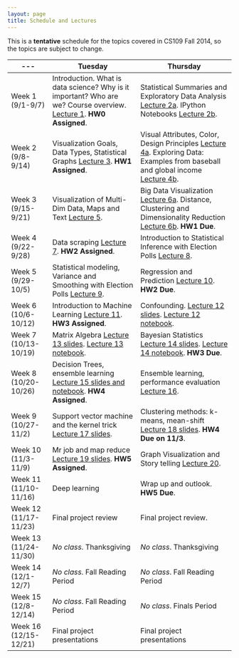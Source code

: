 ```yaml
---
layout: page
title: Schedule and Lectures
---
```


This is a **tentative** schedule for the topics covered in CS109 Fall 2014, so the topics are subject to change. 

--- | Tuesday | Thursday
--- | --- | --- 
Week 1 (9/1-9/7) | Introduction. What is data science? Why is it important? Who are we? Course overview. [Lecture 1](https://docs.google.com/file/d/0B-Acgy0j0KEHclFFVV9pXy1UaXM/edit). **HW0 Assigned**.  | Statistical Summaries and Exploratory Data Analysis [Lecture 2a](lectures/02-distributions.html). IPython Notebooks [Lecture 2b](http://nbviewer.ipython.org/github/cs109/2014/blob/master/lectures/Lecture02_readTable_plot.ipynb). 
Week 2 (9/8-9/14) | Visualization Goals, Data Types, Statistical Graphs [Lecture 3](https://docs.google.com/file/d/0B7IVstmtIvlHLTdTbXdEVENoRzQ/edit). **HW1 Assigned**. | Visual Attributes, Color, Design Principles [Lecture 4a](https://docs.google.com/file/d/0B7IVstmtIvlHWmstVV9xRXhxanc/edit). Exploring Data: Examples from baseball and global income [Lecture 4b](lectures/03-hwkreview.html). 
Week 3 (9/15-9/21) | Visualization of Multi-Dim Data, Maps and Text [Lecture 5](https://docs.google.com/file/d/0B7IVstmtIvlHeXN2bjB1bzRDTEk/edit). | Big Data Visualization [Lecture 6a](https://docs.google.com/file/d/0B7IVstmtIvlHZDdMRVlpVVE0TTg/edit). Distance, Clustering and Dimensionality Reduction [Lecture 6b](http://cs109.github.io/2014/pages/lectures/04-distance.html). **HW1 Due**.
Week 4 (9/22-9/28) | Data scraping [Lecture 7](http://nbviewer.ipython.org/github/cs109/2014/blob/master/lectures/2014_09_23-lecture/data_scraping_transcript.ipynb). **HW2 Assigned**. | Introduction to Statistical Inference with Election Polls [Lecture 8](http://nbviewer.ipython.org/github/cs109/2014/blob/master/lectures/2014_09_25-lecture/Lecture-Polls.ipynb).
Week 5 (9/29-10/5) | Statistical modeling, Variance and Smoothing with Election Polls [Lecture 9](http://nbviewer.ipython.org/github/cs109/2014/blob/master/lectures/2014_09_30-lecture/Lecture-Variance-Polls.ipynb). | Regression and Prediction [Lecture 10](http://nbviewer.ipython.org/github/cs109/2014/blob/master/lectures/2014_10_02-lecture/Lecture-Regression-Prediction.ipynb). **HW2 Due**.
Week 6 (10/6-10/12) | Introduction to Machine Learning [Lecture 11](http://nbviewer.ipython.org/github/cs109/2014/blob/master/lectures/lecture11/Lecture11_Introduction_to_classification.ipynb). **HW3 Assigned**. |  Confounding. [Lecture 12 slides](lectures/lecture12-confounding.html). [Lecture 12 notebook](http://nbviewer.ipython.org/github/cs109/2014/blob/master/lectures/2014_10_09-lecture/Lecture12-Confounding.ipynb). 
Week 7 (10/13-10/19) | Matrix Algebra [Lecture 13 slides](lectures/lecture13-matrix-algebra.html). [Lecture 13 notebook](http://nbviewer.ipython.org/github/cs109/2014/blob/master/lectures/2014_10_14-lecture/Lecture13-Matrix-Algebra.ipynb).  | Bayesian Statistics [Lecture 14 slides](lectures/lecture14-bayesian-statistics.html). [Lecture 14 notebook](http://nbviewer.ipython.org/github/cs109/2014/blob/master/lectures/2014_10_16-lecture/Lecture14-Bayesian-Statistics.ipynb). **HW3 Due**. 
Week 8 (10/20-10/26) | Decision Trees, ensemble learning [Lecture 15 slides and notebook](https://drive.google.com/?tab=wo&authuser=0#folders/0B7IVstmtIvlHbnFKbDlmdFFyU2s). **HW4 Assigned**. | Ensemble learning, performance evaluation [Lecture 16](https://drive.google.com/?authuser=0#folders/0B7IVstmtIvlHbnFKbDlmdFFyU2s).
Week 9 (10/27-11/2) | Support vector machine and the kernel trick [Lecture 17 slides](https://drive.google.com/?authuser=0#folders/0B7IVstmtIvlHbnFKbDlmdFFyU2s). | Clustering methods: k-means, mean-shift [Lecture 18 slides](https://drive.google.com/?authuser=0#folders/0B7IVstmtIvlHbnFKbDlmdFFyU2s). **HW4 Due on 11/3**.
Week 10 (11/3-11/9) | Mr job and map reduce [Lecture 19 slides](https://drive.google.com/?authuser=0#folders/0B7IVstmtIvlHbnFKbDlmdFFyU2s). **HW5 Assigned**. | Graph Visualization and Story telling [Lecture 20](https://docs.google.com/file/d/0B7IVstmtIvlHZFJXeDBnTy1kVjQ/edit).
Week 11 (11/10-11/16) | Deep learning | Wrap up and outlook. **HW5 Due**.
Week 12 (11/17-11/23) | Final project review | Final project review.
 Week 13 (11/24-11/30) | *No class*. Thanksgiving | *No class*. Thanksgiving 
Week 14 (12/1-12/7) | *No class*. Fall Reading Period| *No class*. Fall Reading Period
Week 15 (12/8-12/14) | *No class*. Fall Reading Period | *No class*. Finals Period 
Week 16 (12/15-12/21) | Final project presentations | Final project presentations 

